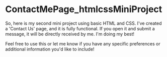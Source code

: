 # ContactMePage_htmlcssMiniProject

So, here is my second mini project using basic HTML and CSS. I've created a 'Contact Us' page, and it is fully functional. If you open it and submit a message, it will be directly received by me. I'm doing my best!

Feel free to use this or let me know if you have any specific preferences or additional information you'd like to include!
